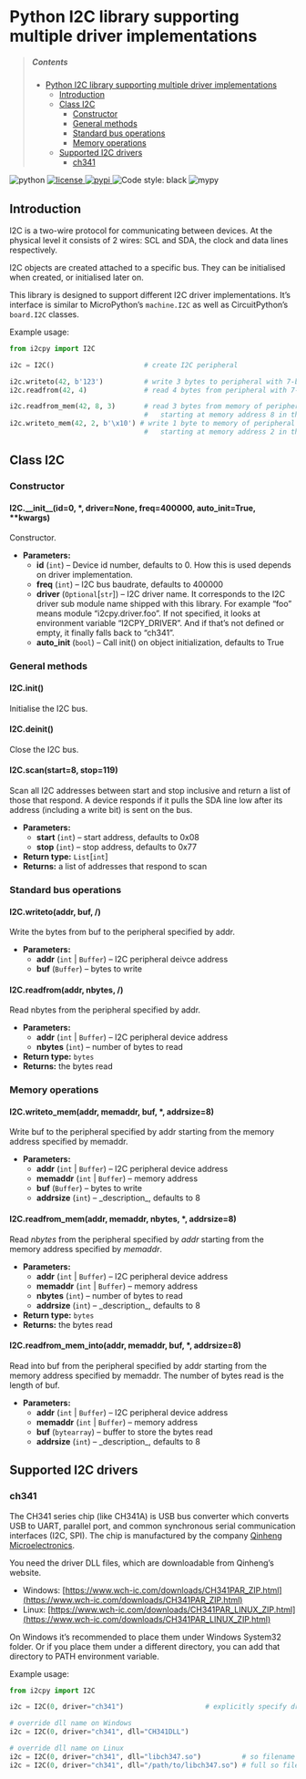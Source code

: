 # Python I2C library supporting multiple driver implementations

> ##### Contents
> 
> * [Python I2C library supporting multiple driver implementations](#python-i2c-library-supporting-multiple-driver-implementations)
>   * [Introduction](#module-i2cpy)
>   * [Class I2C](#class-i2c)
>     * [Constructor](#constructor)
>     * [General methods](#general-methods)
>     * [Standard bus operations](#standard-bus-operations)
>     * [Memory operations](#memory-operations)
>   * [Supported I2C drivers](#supported-i2c-drivers)
>     * [ch341](#ch341)
<div>
   <img src="https://img.shields.io/badge/python-3.7+-blue.svg" alt="python"/>
   <a href="https://img.shields.io/github/license/iynehz/i2cpy.svg">
      <img src="https://img.shields.io/github/license/iynehz/i2cpy.svg" alt="license"/>
   </a>
   <a href="https://img.shields.io/pypi/v/i2cpy.svg">
      <img src="https://img.shields.io/pypi/v/i2cpy.svg" alt="pypi"/>
   </a>
   <img src="https://img.shields.io/badge/code%20style-black-black.svg" alt="Code style: black"/>
   <img src="https://img.shields.io/badge/mypy-checked-green.svg" alt="mypy"/>
</div>

## Introduction

I2C is a two-wire protocol for communicating between devices. At the
physical level it consists of 2 wires: SCL and SDA, the clock and data lines
respectively.

I2C objects are created attached to a specific bus. They can be initialised
when created, or initialised later on.

This library is designed to support different I2C driver implementations.
It’s interface is similar to MicroPython’s `machine.I2C` as well as CircuitPython’s
`board.I2C` classes.

Example usage:

```python
from i2cpy import I2C

i2c = I2C()                      # create I2C peripheral

i2c.writeto(42, b'123')          # write 3 bytes to peripheral with 7-bit address 42
i2c.readfrom(42, 4)              # read 4 bytes from peripheral with 7-bit address 42

i2c.readfrom_mem(42, 8, 3)       # read 3 bytes from memory of peripheral 42,
                                 #   starting at memory address 8 in the peripheral
i2c.writeto_mem(42, 2, b'\x10') # write 1 byte to memory of peripheral 42,
                                 #   starting at memory address 2 in the peripheral
```

## Class I2C

### Constructor

#### I2C.\_\_init_\_(id=0, \*, driver=None, freq=400000, auto_init=True, \*\*kwargs)

Constructor.

* **Parameters:**
  * **id** (`int`) – Device id number, defaults to 0. How this is used depends on
    driver implementation.
  * **freq** (`int`) – I2C bus baudrate, defaults to 400000
  * **driver** (`Optional`[`str`]) – I2C driver name. It corresponds to the I2C driver sub
    module name shipped with this library. For example “foo” means module
    “i2cpy.driver.foo”.
    If not specified, it looks at environment variable “I2CPY_DRIVER”.
    And if that’s not defined or empty, it finally falls back to “ch341”.
  * **auto_init** (`bool`) – Call init() on object initialization, defaults to True

### General methods

#### I2C.init()

Initialise the I2C bus.

#### I2C.deinit()

Close the I2C bus.

#### I2C.scan(start=8, stop=119)

Scan all I2C addresses between start and stop inclusive
and return a list of those that respond.
A device responds if it pulls the SDA line low after its address
(including a write bit) is sent on the bus.

* **Parameters:**
  * **start** (`int`) – start address, defaults to 0x08
  * **stop** (`int`) – stop address, defaults to 0x77
* **Return type:**
  `List`[`int`]
* **Returns:**
  a list of addresses that respond to scan

### Standard bus operations

#### I2C.writeto(addr, buf, /)

Write the bytes from buf to the peripheral specified by addr.

* **Parameters:**
  * **addr** (`int` | `Buffer`) – I2C peripheral deivce address
  * **buf** (`Buffer`) – bytes to write

#### I2C.readfrom(addr, nbytes, /)

Read nbytes from the peripheral specified by addr.

* **Parameters:**
  * **addr** (`int` | `Buffer`) – I2C peripheral device address
  * **nbytes** (`int`) – number of bytes to read
* **Return type:**
  `bytes`
* **Returns:**
  the bytes read

### Memory operations

#### I2C.writeto_mem(addr, memaddr, buf, \*, addrsize=8)

Write buf to the peripheral specified by addr starting from the
memory address specified by memaddr.

* **Parameters:**
  * **addr** (`int` | `Buffer`) – I2C peripheral device address
  * **memaddr** (`int` | `Buffer`) – memory address
  * **buf** (`Buffer`) – bytes to write
  * **addrsize** (`int`) – \_description_, defaults to 8

#### I2C.readfrom_mem(addr, memaddr, nbytes, \*, addrsize=8)

Read *nbytes* from the peripheral specified by *addr* starting from
the memory address specified by *memaddr*.

* **Parameters:**
  * **addr** (`int` | `Buffer`) – I2C peripheral device address
  * **memaddr** (`int` | `Buffer`) – memory address
  * **nbytes** (`int`) – number of bytes to read
  * **addrsize** (`int`) – \_description_, defaults to 8
* **Return type:**
  `bytes`
* **Returns:**
  the bytes read

#### I2C.readfrom_mem_into(addr, memaddr, buf, \*, addrsize=8)

Read into buf from the peripheral specified by addr starting from the
memory address specified by memaddr. The number of bytes read is the
length of buf.

* **Parameters:**
  * **addr** (`int` | `Buffer`) – I2C peripheral device address
  * **memaddr** (`int` | `Buffer`) – memory address
  * **buf** (`bytearray`) – buffer to store the bytes read
  * **addrsize** (`int`) – \_description_, defaults to 8

## Supported I2C drivers

### ch341

The CH341 series chip (like CH341A) is USB bus converter which converts USB to UART, parallel
port, and common synchronous serial communication interfaces (I2C, SPI).
The chip is manufactured by the company [Qinheng Microelectronics](https://wch-ic.com/).

You need the driver DLL files, which are downloadable from Qinheng’s website.

* Windows: [https://www.wch-ic.com/downloads/CH341PAR_ZIP.html](https://www.wch-ic.com/downloads/CH341PAR_ZIP.html)
* Linux: [https://www.wch-ic.com/downloads/CH341PAR_LINUX_ZIP.html](https://www.wch-ic.com/downloads/CH341PAR_LINUX_ZIP.html)

On Windows it’s recommended to place them
under Windows System32 folder. Or if you place them under a different directory,
you can add that directory to PATH environment variable.

Example usage:

```python
from i2cpy import I2C

i2c = I2C(0, driver="ch341")                    # explicitly specify driver

# override dll name on Windows
i2c = I2C(0, driver="ch341", dll="CH341DLL")

# override dll name on Linux
i2c = I2C(0, driver="ch341", dll="libch347.so")          # so filename
i2c = I2C(0, driver="ch341", dll="/path/to/libch347.so") # full so file path
```
